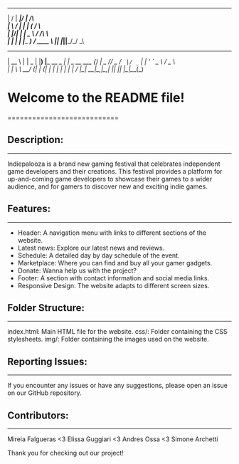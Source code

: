 
  __  __ ______  _____         
 |  \/  |  ____|/ ____|  /\    
 | \  / | |__  | (___   /  \   
 | |\/| |  __|  \___ \ / /\ \  
 | |  | | |____ ____) / ____ \ 
 |_|  |_|______|_____/_/    \_\                      
  _____                _                    
 |  __ \              | |                 _ 
 | |__) |___  __ _  __| |  _ __ ___   ___(_)
 |  _  // _ \/ _` |/ _` | | '_ ` _ \ / _ \  
 | | \ \  __/ (_| | (_| | | | | | | |  __/_ 
 |_|  \_\___|\__,_|\__,_| |_| |_| |_|\___(_)
                                            
                                            
# Welcome to the README file!
===========================

## Description:
------------
Indiepalooza is a brand new gaming festival that celebrates independent game developers and their creations. This festival provides a platform for up-and-coming game developers to showcase their games to a wider audience, and for gamers to discover new and exciting indie games.

## Features:
---------
- Header: A navigation menu with links to different sections of the website.
- Latest news: Explore our latest news and reviews.
- Schedule: A detailed day by day schedule of the event.
- Marketplace: Where you can find and buy all your gamer gadgets.
- Donate: Wanna help us with the project?
- Footer: A section with contact information and social media links.
- Responsive Design: The website adapts to different screen sizes.

## Folder Structure:
-----------------
index.html: Main HTML file for the website.
css/: Folder containing the CSS stylesheets.
img/: Folder containing the images used on the website.

## Reporting Issues:
-----------------
If you encounter any issues or have any suggestions, please open an issue on our GitHub repository.

## Contributors:
--------
Mireia Falgueras <3
Elissa Guggiari <3
Andres Ossa <3
Simone Archetti

Thank you for checking out our project!